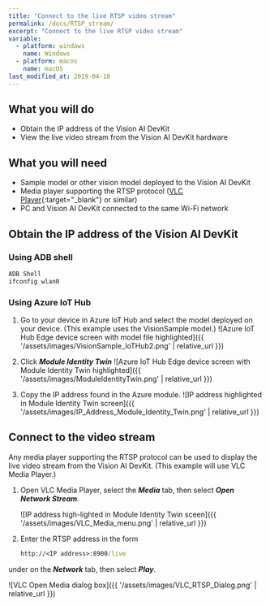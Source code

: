 ```yaml
---
title: "Connect to the live RTSP video stream"
permalink: /docs/RTSP_stream/
excerpt: "Connect to the live RTSP video stream"
variable:
  - platform: windows
    name: Windows
  - platform: macos
    name: macOS
last_modified_at: 2019-04-18
---
```

## What you will do

* Obtain the IP address of the Vision AI DevKit
* View the live video stream from the Vision AI DevKit hardware

## What you will need

* Sample model or other vision model deployed to the Vision AI DevKit
* Media player supporting the RTSP protocol ([VLC Player](https://www.videolan.org/vlc/){:target="_blank"} or similar)
* PC and Vision AI DevKit connected to the same Wi-Fi network

## Obtain the IP address of the Vision AI DevKit

### Using ADB shell

```cmd
ADB Shell
ifconfig wlan0
```

### Using Azure IoT Hub

  1. Go to your device in Azure IoT Hub and select the model deployed on your device. (This example uses the VisionSample model.)
    ![Azure IoT Hub Edge device screen with model file highlighted]({{ '/assets/images/VisionSample_IoTHub2.png' | relative_url }})

  2. Click ***Module Identity Twin***
    ![Azure IoT Hub Edge device screen with Module Identity Twin highlighted]({{ '/assets/images/ModuleIdentityTwin.png' | relative_url }})

  3. Copy the IP address found in the Azure module.
    ![IP address highlighted in Module Identity Twin screen]({{ '/assets/images/IP_Address_Module_Identity_Twin.png' | relative_url }})

## Connect to the video stream

Any media player supporting the RTSP protocol can be used to display the live video stream from the Vision AI DevKit. (This example will use VLC Media Player.)

1. Open VLC Media Player, select the ***Media*** tab, then select ***Open Network Stream***.

    ![IP address high-lighted in Module Identity Twin sceen]({{ '/assets/images/VLC_Media_menu.png' | relative_url }})

2. Enter the RTSP address in the form

    ```cmd
    http://<IP address>:8900/live
    ```

under on the ***Network*** tab, then select ***Play***.

  ![VLC Open Media dialog box]({{ '/assets/images/VLC_RTSP_Dialog.png' | relative_url }})
